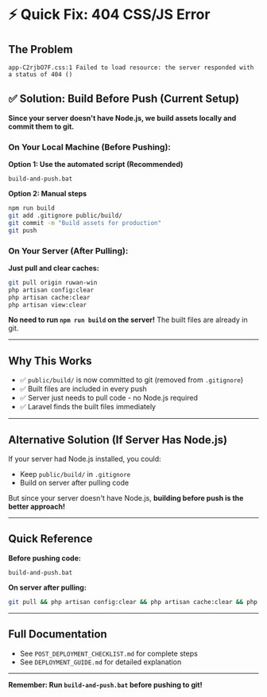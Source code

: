 # ⚡ Quick Fix: 404 CSS/JS Error

## The Problem
```
app-C2rjbO7F.css:1 Failed to load resource: the server responded with a status of 404 ()
```

## ✅ Solution: Build Before Push (Current Setup)

**Since your server doesn't have Node.js, we build assets locally and commit them to git.**

### On Your Local Machine (Before Pushing):

**Option 1: Use the automated script (Recommended)**
```batch
build-and-push.bat
```

**Option 2: Manual steps**
```bash
npm run build
git add .gitignore public/build/
git commit -m "Build assets for production"
git push
```

### On Your Server (After Pulling):

**Just pull and clear caches:**
```bash
git pull origin ruwan-win
php artisan config:clear
php artisan cache:clear
php artisan view:clear
```

**No need to run `npm run build` on the server!** The built files are already in git.

---

## Why This Works

- ✅ `public/build/` is now committed to git (removed from `.gitignore`)
- ✅ Built files are included in every push
- ✅ Server just needs to pull code - no Node.js required
- ✅ Laravel finds the built files immediately

---

## Alternative Solution (If Server Has Node.js)

If your server had Node.js installed, you could:
- Keep `public/build/` in `.gitignore`
- Build on server after pulling code

But since your server doesn't have Node.js, **building before push is the better approach!**

---

## Quick Reference

**Before pushing code:**
```batch
build-and-push.bat
```

**On server after pulling:**
```bash
git pull && php artisan config:clear && php artisan cache:clear && php artisan view:clear
```

---

## Full Documentation

- See `POST_DEPLOYMENT_CHECKLIST.md` for complete steps
- See `DEPLOYMENT_GUIDE.md` for detailed explanation

---

**Remember: Run `build-and-push.bat` before pushing to git!**

